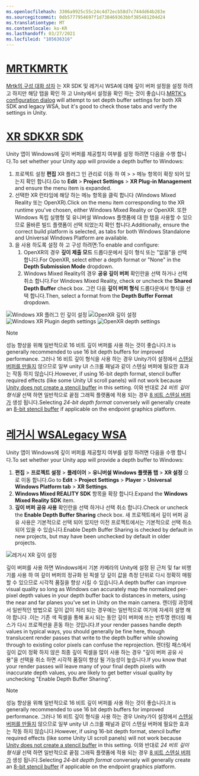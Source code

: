 ```yaml
---
ms.openlocfilehash: 3306a9925c55c24c4d72ecb58d7c744dd64b283e
ms.sourcegitcommit: 0db5777954697f1d738469363bbf385481204d24
ms.translationtype: MT
ms.contentlocale: ko-KR
ms.lasthandoff: 03/27/2021
ms.locfileid: "105636316"
---
```

# <a name="mrtk"></a>[<span data-ttu-id="0557c-101">MRTK</span><span class="sxs-lookup"><span data-stu-id="0557c-101">MRTK</span></span>](#tab/mrtk)
<!-- NEVER CHANGE THE ABOVE LINE! -->

<span data-ttu-id="0557c-102">[Mrtk의 구성 대화 상자](https://docs.microsoft.com/windows/mixed-reality/mrtk-unity/configuration/mrtk-configuration-dialog) 는 XR SDK 및 레거시 WSA에 대해 깊이 버퍼 설정을 설정 하려고 하지만 해당 탭을 확인 하 고 Unity에서 설정을 확인 하는 것이 좋습니다.</span><span class="sxs-lookup"><span data-stu-id="0557c-102">[MRTK's configuration dialog](https://docs.microsoft.com/windows/mixed-reality/mrtk-unity/configuration/mrtk-configuration-dialog) will attempt to set depth buffer settings for both XR SDK and legacy WSA, but it's good to check those tabs and verify the settings in Unity.</span></span>

# <a name="xr-sdk"></a>[<span data-ttu-id="0557c-103">XR SDK</span><span class="sxs-lookup"><span data-stu-id="0557c-103">XR SDK</span></span>](#tab/xr)
<!-- NEVER CHANGE THE ABOVE LINE! -->

<span data-ttu-id="0557c-104">Unity 앱이 Windows에 깊이 버퍼를 제공할지 여부를 설정 하려면 다음을 수행 합니다.</span><span class="sxs-lookup"><span data-stu-id="0557c-104">To set whether your Unity app will provide a depth buffer to Windows:</span></span>

1. <span data-ttu-id="0557c-105">프로젝트 설정 **편집** XR 플러그 인 관리로 이동 하 여  >    >   메뉴 항목이 확장 되어 있는지 확인 합니다.</span><span class="sxs-lookup"><span data-stu-id="0557c-105">Go to **Edit** > **Project Settings** > **XR Plug-in Management** and ensure the menu item is expanded.</span></span>
2. <span data-ttu-id="0557c-106">선택한 XR 런타임에 해당 하는 메뉴 항목을 클릭 합니다 (Windows Mixed Reality 또는 OpenXR).</span><span class="sxs-lookup"><span data-stu-id="0557c-106">Click on the menu item corresponding to the XR runtime you've chosen, either Windows Mixed Reality or OpenXR.</span></span> <span data-ttu-id="0557c-107">또한 Windows 독립 실행형 및 유니버설 Windows 플랫폼에 대 한 탭을 사용할 수 있으므로 올바른 빌드 플랫폼이 선택 되었는지 확인 합니다.</span><span class="sxs-lookup"><span data-stu-id="0557c-107">Additionally, ensure the correct build platform is selected, as tabs for both Windows Standalone and Universal Windows Platform are available.</span></span>
3. <span data-ttu-id="0557c-108">을 사용 하도록 설정 하 고 구성 하려면:</span><span class="sxs-lookup"><span data-stu-id="0557c-108">To enable and configure:</span></span>
    1. <span data-ttu-id="0557c-109">OpenXR의 경우 **깊이 제출 모드** 드롭다운에서 깊이 형식 또는 "없음"을 선택 합니다.</span><span class="sxs-lookup"><span data-stu-id="0557c-109">For OpenXR, select either a depth format or "None" in the **Depth Submission Mode** dropdown.</span></span>
    2. <span data-ttu-id="0557c-110">Windows Mixed Reality의 경우 **공유 깊이 버퍼** 확인란을 선택 하거나 선택 취소 합니다.</span><span class="sxs-lookup"><span data-stu-id="0557c-110">For Windows Mixed Reality, check or uncheck the **Shared Depth Buffer** check box.</span></span> <span data-ttu-id="0557c-111">그런 다음 **깊이 버퍼 형식** 드롭다운에서 형식을 선택 합니다.</span><span class="sxs-lookup"><span data-stu-id="0557c-111">Then, select a format from the **Depth Buffer Format** dropdown.</span></span>

<span data-ttu-id="0557c-112">![Windows XR 플러그 인 깊이 설정 ](../../images/xrsdk-winxr-depth.png)
 ![ OpenXR 깊이 설정](../../images/xrsdk-openxr-depth.png)</span><span class="sxs-lookup"><span data-stu-id="0557c-112">![Windows XR Plugin depth settings](../../images/xrsdk-winxr-depth.png)
![OpenXR depth settings](../../images/xrsdk-openxr-depth.png)</span></span>

> [!NOTE]
> <span data-ttu-id="0557c-113">성능 향상을 위해 일반적으로 16 비트 깊이 버퍼를 사용 하는 것이 좋습니다.</span><span class="sxs-lookup"><span data-stu-id="0557c-113">It is generally recommended to use 16 bit depth buffers for improved performance.</span></span> <span data-ttu-id="0557c-114">그러나 16 비트 깊이 형식을 사용 하는 경우 Unity가이 설정에서 [스텐실 버퍼를 만들지](https://docs.unity3d.com/ScriptReference/RenderTexture-depth.html) 않으므로 일부 unity UI 스크롤 패널과 같이 스텐실 버퍼에 필요한 효과는 작동 하지 않습니다.</span><span class="sxs-lookup"><span data-stu-id="0557c-114">However, if using 16-bit depth format, stencil buffer required effects (like some Unity UI scroll panels) will not work because [Unity does not create a stencil buffer](https://docs.unity3d.com/ScriptReference/RenderTexture-depth.html) in this setting.</span></span> <span data-ttu-id="0557c-115">이와 반대로 *24 비트 깊이 형식을* 선택 하면 일반적으로 끝점 그래픽 플랫폼에 적용 되는 경우 [8 비트 스텐실 버퍼가](https://docs.unity3d.com/Manual/SL-Stencil.html) 생성 됩니다.</span><span class="sxs-lookup"><span data-stu-id="0557c-115">Selecting *24-bit depth format* conversely will generally create an [8-bit stencil buffer](https://docs.unity3d.com/Manual/SL-Stencil.html) if applicable on the endpoint graphics platform.</span></span>

# <a name="legacy-wsa"></a>[<span data-ttu-id="0557c-116">레거시 WSA</span><span class="sxs-lookup"><span data-stu-id="0557c-116">Legacy WSA</span></span>](#tab/wsa)
<!-- NEVER CHANGE THE ABOVE LINE! -->

<span data-ttu-id="0557c-117">Unity 앱이 Windows에 깊이 버퍼를 제공할지 여부를 설정 하려면 다음을 수행 합니다.</span><span class="sxs-lookup"><span data-stu-id="0557c-117">To set whether your Unity app will provide a depth buffer to Windows:</span></span>

1. <span data-ttu-id="0557c-118">**편집**  >  **프로젝트 설정**  >  **플레이어**  >  **유니버설 Windows 플랫폼 탭**  >  **XR 설정** 으로 이동 합니다.</span><span class="sxs-lookup"><span data-stu-id="0557c-118">Go to **Edit** > **Project Settings** > **Player** > **Universal Windows Platform tab** > **XR Settings**.</span></span>
2. <span data-ttu-id="0557c-119">**Windows Mixed REALITY SDK** 항목을 확장 합니다.</span><span class="sxs-lookup"><span data-stu-id="0557c-119">Expand the **Windows Mixed Reality SDK** item.</span></span>
3. <span data-ttu-id="0557c-120">**깊이 버퍼 공유 사용** 확인란을 선택 하거나 선택 취소 합니다.</span><span class="sxs-lookup"><span data-stu-id="0557c-120">Check or uncheck the **Enable Depth Buffer Sharing** check box.</span></span> <span data-ttu-id="0557c-121">새 프로젝트에서 깊이 버퍼 공유 사용은 기본적으로 선택 되어 있지만 이전 프로젝트에서는 기본적으로 선택 취소 되어 있을 수 있습니다.</span><span class="sxs-lookup"><span data-stu-id="0557c-121">Enable Depth Buffer Sharing is checked by default in new projects, but may have been unchecked by default in older projects.</span></span>

![레거시 XR 깊이 설정](../../images/wmr-depth.png)

<span data-ttu-id="0557c-123">깊이 버퍼를 사용 하면 Windows에서 기본 카메라의 Unity에 설정 된 근처 및 far 비행기를 사용 하 여 깊이 버퍼의 정규화 된 픽셀 당 깊이 값을 측정 단위로 다시 정확히 매핑할 수 있으므로 시각적 품질을 향상 시킬 수 있습니다.</span><span class="sxs-lookup"><span data-stu-id="0557c-123">A depth buffer can improve visual quality so long as Windows can accurately map the normalized per-pixel depth values in your depth buffer back to distances in meters, using the near and far planes you've set in Unity on the main camera.</span></span> <span data-ttu-id="0557c-124">렌더링 과정에서 일반적인 방법으로 깊이 값이 처리 되는 경우에는 일반적으로 여기에 자세히 설명 해야 합니다 .이는 기존 색 픽셀을 통해 표시 되는 동안 깊이 버퍼에 쓰는 반투명 렌더링 패스가 다시 프로젝션을 혼동 하는 것입니다.</span><span class="sxs-lookup"><span data-stu-id="0557c-124">If your render passes handle depth values in typical ways, you should generally be fine here, though translucent render passes that write to the depth buffer while showing through to existing color pixels can confuse the reprojection.</span></span>  <span data-ttu-id="0557c-125">렌더링 패스에서 깊이 값이 정확 하지 않은 최종 깊이 픽셀을 많이 사용 하는 경우 "깊이 버퍼 공유 사용"을 선택을 취소 하면 시각적 품질이 향상 될 가능성이 높습니다.</span><span class="sxs-lookup"><span data-stu-id="0557c-125">If you know that your render passes will leave many of your final depth pixels with inaccurate depth values, you are likely to get better visual quality by unchecking "Enable Depth Buffer Sharing".</span></span>

> [!NOTE]
> <span data-ttu-id="0557c-126">성능 향상을 위해 일반적으로 16 비트 깊이 버퍼를 사용 하는 것이 좋습니다.</span><span class="sxs-lookup"><span data-stu-id="0557c-126">It is generally recommended to use 16 bit depth buffers for improved performance.</span></span> <span data-ttu-id="0557c-127">그러나 16 비트 깊이 형식을 사용 하는 경우 Unity가이 설정에서 [스텐실 버퍼를 만들지](https://docs.unity3d.com/ScriptReference/RenderTexture-depth.html) 않으므로 일부 unity UI 스크롤 패널과 같이 스텐실 버퍼에 필요한 효과는 작동 하지 않습니다.</span><span class="sxs-lookup"><span data-stu-id="0557c-127">However, if using 16-bit depth format, stencil buffer required effects (like some Unity UI scroll panels) will not work because [Unity does not create a stencil buffer](https://docs.unity3d.com/ScriptReference/RenderTexture-depth.html) in this setting.</span></span> <span data-ttu-id="0557c-128">이와 반대로 *24 비트 깊이 형식을* 선택 하면 일반적으로 끝점 그래픽 플랫폼에 적용 되는 경우 [8 비트 스텐실 버퍼가](https://docs.unity3d.com/Manual/SL-Stencil.html) 생성 됩니다.</span><span class="sxs-lookup"><span data-stu-id="0557c-128">Selecting *24-bit depth format* conversely will generally create an [8-bit stencil buffer](https://docs.unity3d.com/Manual/SL-Stencil.html) if applicable on the endpoint graphics platform.</span></span>